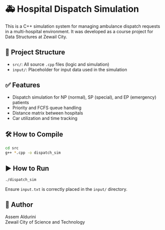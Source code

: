 # 🚑 Hospital Dispatch Simulation

This is a C++ simulation system for managing ambulance dispatch requests in a multi-hospital environment. It was developed as a course project for Data Structures at Zewail City.

## 📂 Project Structure
- `src/`: All source `.cpp` files (logic and simulation)
- `input/`: Placeholder for input data used in the simulation

## ✅ Features
- Dispatch simulation for NP (normal), SP (special), and EP (emergency) patients
- Priority and FCFS queue handling
- Distance matrix between hospitals
- Car utilization and time tracking

## 🛠 How to Compile

```bash
cd src
g++ *.cpp -o dispatch_sim
```

## ▶️ How to Run

```bash
./dispatch_sim
```

Ensure `input.txt` is correctly placed in the `input/` directory.

## 👤 Author

Assem Aldurini  
Zewail City of Science and Technology
